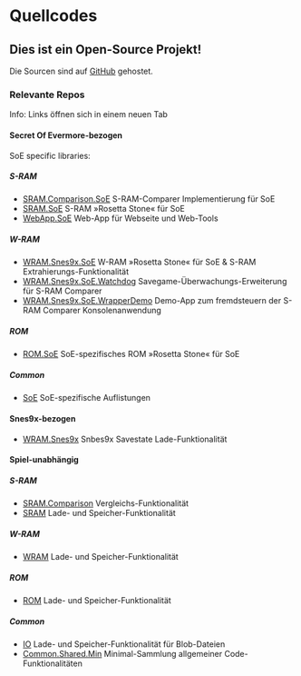 ﻿# Quellcodes

## Dies ist ein Open-Source Projekt!

Die Sourcen sind auf <a href="https://github.com/CleanCodeX" target=_>GitHub</a> gehostet.

### Relevante Repos

Info: Links öffnen sich in einem neuen Tab

#### Secret Of Evermore-bezogen

SoE specific libraries:

##### S-RAM
* <a href="https://github.com/CleanCodeX/SRAM.Comparison.SoE" target=_>SRAM.Comparison.SoE</a> S-RAM-Comparer Implementierung für SoE
* <a href="https://github.com/CleanCodeX/SRAM.SoE" target=_>SRAM.SoE</a> S-RAM »Rosetta Stone« für SoE
* <a href="https://github.com/CleanCodeX/WebApp.SoE" target=_>WebApp.SoE</a> Web-App für Webseite und Web-Tools

##### W-RAM
* <a href="https://github.com/CleanCodeX/WRAM.Snes9x.SoE" target=_>WRAM.Snes9x.SoE</a> W-RAM »Rosetta Stone« für SoE & S-RAM Extrahierungs-Funktionalität
* <a href="https://github.com/CleanCodeX/SRAM.Comparison.SoE.Watchdog" target=_>WRAM.Snes9x.SoE.Watchdog</a> Savegame-Überwachungs-Erweiterung für S-RAM Comparer
* <a href="https://github.com/CleanCodeX/SRAM.Comparison.SoE.WrapperDemo" target=_>WRAM.Snes9x.SoE.WrapperDemo</a> Demo-App zum fremdsteuern der S-RAM Comparer Konsolenanwendung

##### ROM
* <a href="https://github.com/CleanCodeX/ROM.SoE" target=_>ROM.SoE</a> SoE-spezifisches ROM »Rosetta Stone« für SoE

##### Common
* <a href="https://github.com/CleanCodeX/SoE" target=_>SoE</a> SoE-spezifische Auflistungen

#### Snes9x-bezogen
* <a href="https://github.com/CleanCodeX/WRAM.Snes9x" target=_>WRAM.Snes9x</a> Snbes9x Savestate Lade-Funktionalität

#### Spiel-unabhängig

##### S-RAM
* <a href="https://github.com/CleanCodeX/SRAM.Comparison" target=_>SRAM.Comparison</a> Vergleichs-Funktionalität
* <a href="https://github.com/CleanCodeX/SRAM" target=_>SRAM</a> Lade- und Speicher-Funktionalität

##### W-RAM
* <a href="https://github.com/CleanCodeX/WRAM" target=_>WRAM</a> Lade- und Speicher-Funktionalität

##### ROM
* <a href="https://github.com/CleanCodeX/ROM" target=_>ROM</a> Lade- und Speicher-Funktionalität

##### Common
* <a href="https://github.com/CleanCodeX/IO" target=_>IO</a> Lade- und Speicher-Funktionalität für Blob-Dateien
* <a href="https://github.com/CleanCodeX/Common.Shared.Min" target=_>Common.Shared.Min</a> Minimal-Sammlung allgemeiner Code-Funktionalitäten